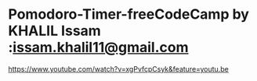 # Pomodoro-Timer-freeCodeCamp by KHALIL Issam :issam.khalil11@gmail.com
https://www.youtube.com/watch?v=xgPvfcpCsyk&feature=youtu.be
